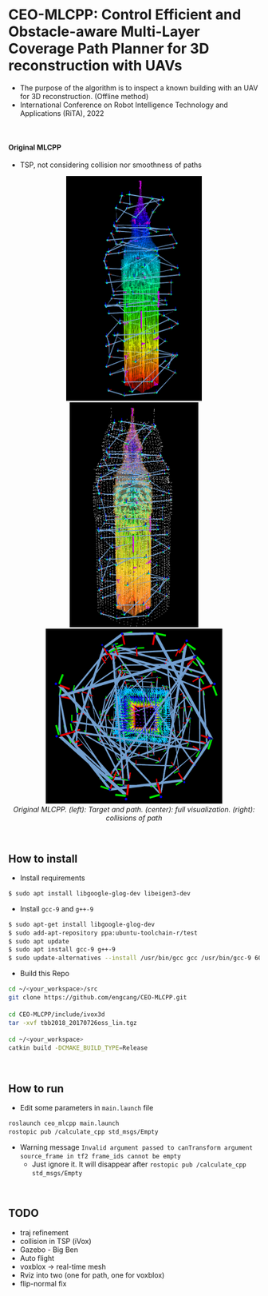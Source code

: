 # CEO-MLCPP: Control Efficient and Obstacle-aware Multi-Layer Coverage Path Planner for 3D reconstruction with UAVs
+ The purpose of the algorithm is to inspect a known building with an UAV for 3D reconstruction. (Offline method)
+ International Conference on Robot Intelligence Technology and Applications (RiTA), 2022

<br>

#### Original MLCPP
+ TSP, not considering collision nor smoothness of paths
<p align="center">
  <img src="resource/fixed_mlcpp.png" height="450"/>
  <img src="resource/fixed_mlcpp2.png" height="450"/>
  <img src="resource/mlcpp_collision.png" height="350"/>
  <br>
  <em>Original MLCPP. (left): Target and path. (center): full visualization. (right): collisions of path</em>
</p>


<br>

## How to install
+ Install requirements
```bash
$ sudo apt install libgoogle-glog-dev libeigen3-dev
```
+ Install `gcc-9` and `g++-9`
```bash
$ sudo apt-get install libgoogle-glog-dev
$ sudo add-apt-repository ppa:ubuntu-toolchain-r/test
$ sudo apt update
$ sudo apt install gcc-9 g++-9
$ sudo update-alternatives --install /usr/bin/gcc gcc /usr/bin/gcc-9 60 --slave /usr/bin/g++ g++ /usr/bin/g++-9
```

+ Build this Repo
```bash
cd ~/<your_workspace>/src
git clone https://github.com/engcang/CEO-MLCPP.git

cd CEO-MLCPP/include/ivox3d
tar -xvf tbb2018_20170726oss_lin.tgz

cd ~/<your_workspace>
catkin build -DCMAKE_BUILD_TYPE=Release
```

<br>

## How to run
+ Edit some parameters in `main.launch` file
```bash
roslaunch ceo_mlcpp main.launch
rostopic pub /calculate_cpp std_msgs/Empty
```
+ Warning message `Invalid argument passed to canTransform argument source_frame in tf2 frame_ids cannot be empty`
  + Just ignore it. It will disappear after `rostopic pub /calculate_cpp std_msgs/Empty`

<br>

## TODO
+ traj refinement
+ collision in TSP (iVox)
+ Gazebo - Big Ben
+ Auto flight
+ voxblox -> real-time mesh
+ Rviz into two (one for path, one for voxblox)
+ flip-normal fix
